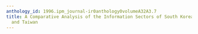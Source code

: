 ```yaml
---
anthology_id: 1996.ipm_journal-ir0anthology0volumeA32A3.7
title: A Comparative Analysis of the Information Sectors of South Korea, Singapore
  and Taiwan
---
```

